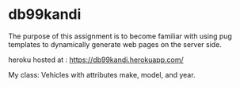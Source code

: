 # db99kandi
The purpose of this assignment is to become familiar with using pug templates to dynamically generate web pages on the server side.

heroku hosted at : https://db99kandi.herokuapp.com/

My class: Vehicles with attributes make, model, and year.
